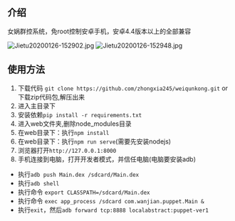 ## 介绍
女娲群控系统，免root控制安卓手机，安卓4.4版本以上的全部兼容

![Jietu20200126-152902.jpg](https://i.loli.net/2020/01/26/Jvl7jyp9OuILgaX.jpg)
![Jietu20200126-152948.jpg](https://i.loli.net/2020/01/26/c7lvKAwhTByELI2.jpg)


## 使用方法
1. 下载代码
`git clone https://github.com/zhongxia245/weiqunkong.git`
or
下载zip代码包,解压出来
2. 进入主目录下
3. 安装依赖`pip install -r requirements.txt`
5. 进入web文件夹,删除node_modules目录
6. 在web目录下：执行`npm install`
7. 在web目录下：执行`npm run serve`(需要先安装nodejs)
8. 浏览器打开`http://127.0.0.1:8000`
9. 手机连接到电脑，打开开发者模式，并信任电脑(电脑要安装adb)
  * 执行`adb push Main.dex /sdcard/Main.dex`
  * 执行`adb shell`
  * 执行命令 `export CLASSPATH=/sdcard/Main.dex`
  * 执行命令 `exec app_process /sdcard com.wanjian.puppet.Main &`
  * 执行`exit`，然后`adb forward tcp:8888 localabstract:puppet-ver1`
